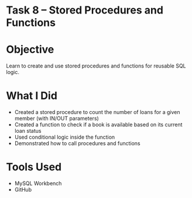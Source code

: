 # Task 8 – Stored Procedures and Functions

# Objective
Learn to create and use stored procedures and functions for reusable SQL logic.

# What I Did
- Created a stored procedure to count the number of loans for a given member (with IN/OUT parameters)
- Created a function to check if a book is available based on its current loan status
- Used conditional logic inside the function
- Demonstrated how to call procedures and functions

# Tools Used
- MySQL Workbench
- GitHub
